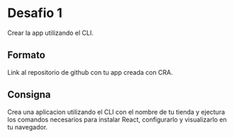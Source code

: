 # Desafio 1

Crear la app utilizando el CLI.

## Formato

Link al repositorio de github con tu app creada con CRA.

## Consigna

Crea una aplicacion utilizando el CLI con el nombre de tu tienda y ejectura los comandos necesarios para instalar React, configurarlo y visualizarlo en tu navegador.